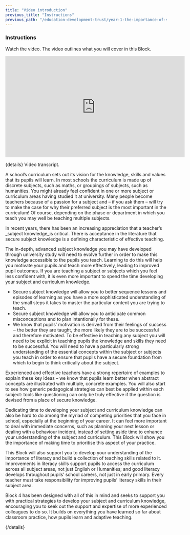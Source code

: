 ```yaml
---
title: "Video introduction"
previous_title: "Instructions"
previous_path: "/education-development-trust/year-1-the-importance-of-subject-and-curriculum-knowledge/intro-ect-instructions"
---
```


### Instructions

Watch the video. The video outlines what you will cover in this Block.

<iframe width="560" height="315" src="https://www.youtube.com/embed/NvHdUC04itc" title="ECT Video Introduction - the importance of subject and curriculum knowledge - YouTube" frameborder="0" allow="accelerometer; autoplay; clipboard-write; encrypted-media; gyroscope; picture-in-picture; web-share" allowfullscreen></iframe>

{details}
Video transcript.

A school’s curriculum sets out its vision for the knowledge, skills and values that its pupils will learn. In most schools the curriculum is made up of discrete subjects, such as maths, or groupings of subjects, such as humanities. You might already feel confident in one or more subject or curriculum areas having studied it at university. Many people become teachers because of a passion for a subject and – if you ask them – will try to make the case for why their preferred subject is the most important in the curriculum! Of course, depending on the phase or department in which you teach you may well be teaching multiple subjects.

In recent years, there has been an increasing appreciation that a teacher’s \_subject knowledge_is critical. There is acceptance in the literature that secure subject knowledge is a defining characteristic of effective teaching.

The in-depth, advanced subject knowledge you may have developed through university study will need to evolve further in order to make this knowledge accessible to the pupils you teach. Learning to do this will help you motivate your pupils and teach more effectively, leading to improved pupil outcomes. If you are teaching a subject or subjects which you feel less confident with, it is even more important to spend the time developing your subject and curriculum knowledge.

- Secure subject knowledge will allow you to better sequence lessons and episodes of learning as you have a more sophisticated understanding of the small steps it takes to master the particular content you are trying to teach.
- Secure subject knowledge will allow you to anticipate common misconceptions and to plan intentionally for these.
- We know that pupils’ motivation is derived from their feelings of success ‒ the better they are taught, the more likely they are to be successful and therefore motivated.
  To be effective in teaching any subject you will need to be explicit in teaching
  pupils the knowledge and skills they need to be successful. You will need to have
  a particularly strong understanding of the essential concepts within the subject
  or subjects you teach in order to ensure that pupils have a secure foundation from
  which to begin to think critically about the subject.

Experienced and effective teachers have a strong repertoire of examples to explain these key ideas – we know that pupils learn better when abstract concepts are illustrated with multiple, concrete examples. You will also start to see how generic pedagogical strategies can best be applied within each subject: tools like questioning can only be truly effective if the question is devised from a place of secure knowledge.

Dedicating time to developing your subject and curriculum knowledge can also be hard to do among the myriad of competing priorities that you face in school, especially at the beginning of your career. It can feel more important to deal with immediate concerns, such as planning your next lesson or dealing with a behaviour incident, instead of setting aside time to enhance your understanding of the subject and curriculum. This Block will show you the importance of making time to prioritise this aspect of your practice.

This Block will also support you to develop your understanding of the importance of literacy and build a collection of teaching skills related to it. Improvements in literacy skills support pupils to access the curriculum across all subject areas, not just English or Humanities; and good literacy develops throughout pupils’ school careers, not just in early primary. Every teacher must take responsibility for improving pupils’ literacy skills in their subject area.

Block 4 has been designed with all of this in mind and seeks to support you with practical strategies to develop your subject and curriculum knowledge, encouraging you to seek out the support and expertise of more experienced colleagues to do so. It builds on everything you have learned so far about classroom practice, how pupils learn and adaptive teaching.

{/details}
